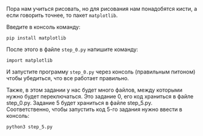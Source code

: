 Пора нам учиться рисовать, но для рисования нам понадобятся кисти, а если говорить точнее, то пакет `matplotlib`. 

Введите в консоль команду:
```
pip install matplotlib
```

После этого в файле `step_0.py` напишите команду:
```
import matplotlib
```

И запустите программу `step_0.py` через консоль (правильным питоном) чтобы убедиться, что все работает правильно.

Также, в этом задании у нас будет много файлов, между которыми нужно будет переключаться. Это задание 0, его код храниться в файле step_0.py. Задание 5 будет храниться в файле step_5.py. Соответственно, чтобы запустить код 5-го задания нужно ввести в консоль:
```
python3 step_5.py
```